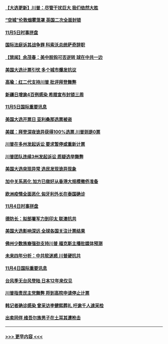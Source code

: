 #### [【大选更新】川普：尽管干扰巨大 我们依然大胜](../pages/prog202/a102977799.md?t=11061002) 
#### [“空城”伦敦烟雾笼罩 英国二次全面封锁](../pages/prog202/a102980064.md?t=11061002) 
#### [11月5日时事拼盘](../pages/prog202/a102980038.md?t=11061002) 
#### [国际法庭诉其战争罪 科索沃总统萨奇辞职](../pages/prog202/a102980029.md?t=11061002) 
#### [【禁闻】余茂春：美中脱钩可否逆转 球在中共一边](../pages/prog202/a102980003.md?t=11061002) 
#### [美国大选计票引忧 多个城市爆发抗议](../pages/prog202/a102979891.md?t=11061002) 
#### [高瑜：红二代支持川普 批评拜登舞弊](../pages/prog202/a102979889.md?t=11061002) 
#### [新疆日增逾4百例感染 希腊宣布封锁三周](../pages/prog202/a102979895.md?t=11061002) 
#### [11月5日国际重要讯息](../pages/prog202/a102979704.md?t=11061002) 
#### [美国大选开票日 亚利桑那选票被盗](../pages/prog202/a102979625.md?t=11061002) 
#### [美媒：拜登深夜诡异获得100%选票 川普则是0票](../pages/prog202/a102979562.md?t=11061002) 
#### [川普在多州发起诉讼 要求暂停或重新计票](../pages/prog202/a102979483.md?t=11061002) 
#### [川普团队连续3州发起诉讼 质疑选举舞弊](../pages/prog202/a102979462.md?t=11061002) 
#### [美国大选突现异常 选民发现诡异现象](../pages/prog202/a102979422.md?t=11061002) 
#### [加中关系恶化 加方已做好从香港大规模撤侨准备](../pages/prog202/a102979318.md?t=11061002) 
#### [欧洲疫情全面恶化 匈牙利外长在泰国确诊](../pages/prog202/a102979128.md?t=11061002) 
#### [11月4日时事拼盘](../pages/prog202/a102979304.md?t=11061002) 
#### [德防长：拟部署军力到印太 联澳抗共](../pages/prog202/a102979222.md?t=11061002) 
#### [美国大选影响深远 全球各国关注计票结果](../pages/prog202/a102979132.md?t=11061002) 
#### [佛州少数族裔强劲支持川普 福克斯主播批媒体预测](../pages/prog202/a102978612.md?t=11061002) 
#### [未来四年分析：中共软迷惑 川普硬抗共](../pages/prog202/a102979085.md?t=11061002) 
#### [11月4日国际重要讯息](../pages/prog202/a102978923.md?t=11061002) 
#### [台风季无台风登陆 日本12年来仅见](../pages/prog202/a102978908.md?t=11061002) 
#### [川普指责民主党舞弊 将到高院申请停止计票](../pages/prog202/a102978898.md?t=11061002) 
#### [韩记者确诊感染 曾采访李健熙葬礼 吁逾千人速采检](../pages/prog202/a102978870.md?t=11061002) 
#### [出卖同伴 维吾尔族男子在土耳其遭枪击](../pages/prog202/a102978798.md?t=11061002) 

----
#### [ >>> 更早内容 <<< ](../indexes/prog202-earlier.md)
